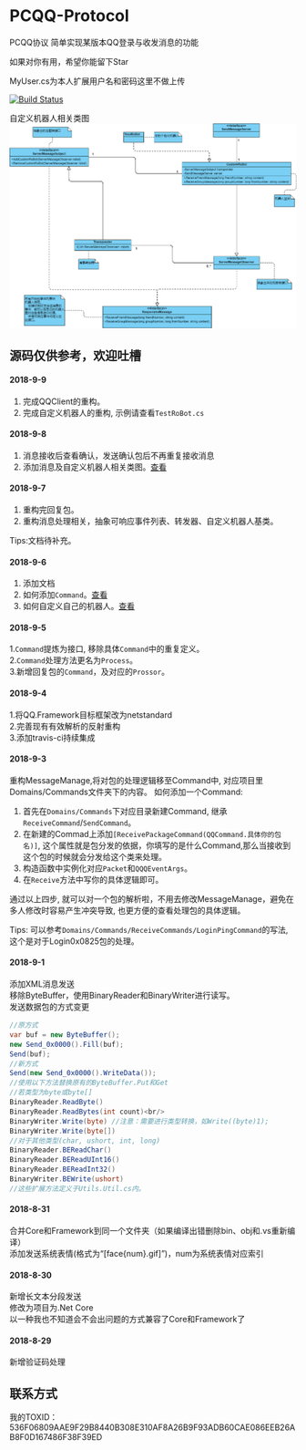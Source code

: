 # PCQQ-Protocol
PCQQ协议
简单实现某版本QQ登录与收发消息的功能

如果对你有用，希望你能留下Star

MyUser.cs为本人扩展用户名和密码这里不做上传

[![Build Status](https://travis-ci.org/luojinfang/PCQQ-Protocol.svg?branch=master)](https://travis-ci.org/luojinfang/PCQQ-Protocol)

自定义机器人相关类图
<img src="/QQ.Framework/Docs/UMLs/RoBot.png?raw=true" width="800px" alt="联系方式">

源码仅供参考，欢迎吐槽
------------------------------------------
#### 2018-9-9
1. 完成QQClient的重构。
2. 完成自定义机器人的重构, 示例请查看`TestRoBot.cs`

#### 2018-9-8
1. 消息接收后查看确认，发送确认包后不再重复接收消息
2. 添加消息及自定义机器人相关类图。[查看](./QQ.Framework/Docs/UMLs/RoBot.png)

#### 2018-9-7
1. 重构完回复包。
2. 重构消息处理相关，抽象可响应事件列表、转发器、自定义机器人基类。

Tips:文档待补充。

#### 2018-9-6
1. 添加文档
2. 如何添加`Command`。[查看](./QQ.Framework/Docs/MessageManage.md)
3. 如何自定义自己的机器人。[查看](./QQ.Framework/Docs/add_your_custom_robot.md)

#### 2018-9-5
1.`Command`提炼为接口, 移除具体`Command`中的重复定义。<br>
2.`Command`处理方法更名为`Process`。<br>
3.新增回复包的`Command`，及对应的`Prossor`。

#### 2018-9-4 
1.将QQ.Framework目标框架改为netstandard<br>
2.完善现有有效解析的反射重构<br>
3.添加travis-ci持续集成

#### 2018-9-3 
重构MessageManage,将对包的处理逻辑移至Command中, 对应项目里Domains/Commands文件夹下的内容。
如何添加一个Command: 

1. 首先在`Domains/Commands`下对应目录新建Command, 继承`ReceiveCommand`/`SendCommand`。
2. 在新建的Commad上添加`[ReceivePackageCommand(QQCommand.具体你的包名)]`, 这个属性就是包分发的依据，你填写的是什么Command,那么当接收到这个包的时候就会分发给这个类来处理。
3. 构造函数中实例化对应`Packet`和`QQQEventArgs`。
4. 在`Receive`方法中写你的具体逻辑即可。

通过以上四步, 就可以对一个包的解析啦，不用去修改MessageManage，避免在多人修改时容易产生冲突导致, 也更方便的查看处理包的具体逻辑。

Tips: 可以参考`Domains/Commands/ReceiveCommands/LoginPingCommand`的写法, 这个是对于Login0x0825包的处理。

#### 2018-9-1
添加XML消息发送  
移除ByteBuffer，使用BinaryReader和BinaryWriter进行读写。  
发送数据包的方式变更
```C#
//原方式
var buf = new ByteBuffer();
new Send_0x0000().Fill(buf);
Send(buf);
//新方式
Send(new Send_0x0000().WriteData());
//使用以下方法替换原有的ByteBuffer.Put和Get
//若类型为byte或byte[]
BinaryReader.ReadByte()
BinaryReader.ReadBytes(int count)<br/>
BinaryWriter.Write(byte) //注意：需要进行类型转换，如Write((byte)1);
BinaryWriter.Write(byte[])
//对于其他类型(char, ushort, int, long)
BinaryReader.BEReadChar()
BinaryReader.BEReadUInt16()
BinaryReader.BEReadInt32()
BinaryWriter.BEWrite(ushort)
//这些扩展方法定义于Utils.Util.cs内。
```
#### 2018-8-31
合并Core和Framework到同一个文件夹（如果编译出错删除bin、obj和.vs重新编译）  
添加发送系统表情(格式为“[face\{num}.gif]”)，num为系统表情对应索引

#### 2018-8-30
新增长文本分段发送  
修改为项目为.Net Core  
以一种我也不知道会不会出问题的方式兼容了Core和Framework了

#### 2018-8-29
新增验证码处理

联系方式
------------------------------------------
我的TOXID：536F06809AAE9F29B8440B308E310AF8A26B9F93ADB60CAE086EEB26AB8F0D167486F38F39ED
<br>
<!--img src="/tox_save.png?raw=true" style="width:275px;" alt="联系方式"-->
<br>
